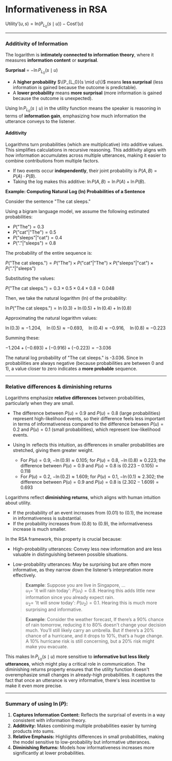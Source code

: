 # Informativeness in RSA

$\text{Utility}'(u, s) = \text{ln} (P_{L_0}(s \mid u)) - \text{Cost}'(u)$

--- 

### Additivity of Information 

The logarithm is **intimately connected to information theory**, where it measures **information content** or **surprisal**. 

**Surprisal** = $-\ln P_{L_0}(s \mid u)$

- A **higher probability** $\(P_{L_0}(s \mid u)\)$ means **less surprisal** (less information is gained because the outcome is predictable).
- A **lower probability** means **more surprisal** (more information is gained because the outcome is unexpected).

Using $\ln P_{L_0}(s \mid u)$ in the utility function means the speaker is reasoning in terms of **information gain**, emphasizing how much information the utterance conveys to the listener.

#### Additivity

Logarithms turn probabilities (which are multiplicative) into additive values. This simplifies calculations in recursive reasoning. This additivity aligns with how information accumulates across multiple utterances, making it easier to combine contributions from multiple factors.

- If two events occur **independently**, their joint probability is $P(A, B) = P(A) \cdot P(B)$.
- Taking the log makes this additive: $\ln P(A, B) = \ln P(A) + \ln P(B)$.

**Example: Computing Natural Log (ln) Probabilities of a Sentence**

Consider the sentence "The cat sleeps."

Using a bigram language model, we assume the following estimated probabilities:

- $P(\text{"The"}) = 0.3$
- $P(\text{"cat"} | \text{"The"}) = 0.5$
- $P(\text{"sleeps"} | \text{"cat"}) = 0.4$
- $P(\text{"."} | \text{"sleeps"}) = 0.8$

The probability of the entire sequence is:

$P(\text{"The cat sleeps."}) = P(\text{"The"}) \times P(\text{"cat"} | \text{"The"}) \times P(\text{"sleeps"} | \text{"cat"}) \times P(\text{"."} | \text{"sleeps"})$

Substituting the values:

$P(\text{"The cat sleeps."}) = 0.3 \times 0.5 \times 0.4 \times 0.8 = 0.048$

Then, we take the natural logarithm (ln) of the probability:

$\ln P(\text{"The cat sleeps."}) = \ln(0.3) + \ln(0.5) + \ln(0.4) + \ln(0.8)$

Approximating the natural logarithm values:

$\ln(0.3) \approx -1.204, \quad \ln(0.5) \approx -0.693, \quad \ln(0.4) \approx -0.916, \quad \ln(0.8) \approx -0.223$

Summing these:

$-1.204 + (-0.693) + (-0.916) + (-0.223) = -3.036$

The natural log probability of "The cat sleeps." is -3.036. Since ln probabilities are always negative (because probabilities are between 0 and 1), a value closer to zero indicates a **more probable** sequence.

---

### Relative differences & diminishing returns

Logarithms emphasize **relative differences** between probabilities, particularly when they are small. 

- The difference between $P(u) = 0.9$ and $P(u) = 0.8$ (large probabilities) represent high-likelihood events, so their difference feels less important in terms of informativeness compared to the difference between $P(u) = 0.2$ and $P(u) = 0.1$ (small probabilities), which represent low-likelihood events.
- Using $\ln$ reflects this intuition, as differences in smaller probabilities are stretched, giving them greater weight.

  - For $P(u) = 0.9$, $-\ln(0.9) \approx 0.105$; for $P(u) = 0.8$, $-\ln(0.8) \approx 0.223$; the difference between $P(u) = 0.9$ and $P(u) = 0.8$ is $(0.223 - 0.105) = 0.118$
  - For $P(u) = 0.2$, $-\ln(0.2) \approx 1.609$; for $P(u) = 0.1$, $-\ln(0.1) \approx 2.302$; the difference between $P(u) = 0.9$ and $P(u) = 0.8$ is $(2.302 - 1.609) = 0.693$

Logarithms reflect **diminishing returns**, which aligns with human intuition about utility. 

- If the probability of an event increases from \(0.01\) to \(0.1\), the increase in informativeness is substantial.
- If the probability increases from \(0.8\) to \(0.9\), the informativeness increase is much smaller.

In the RSA framework, this property is crucial because:

- High-probability utterances: Convey less new information and are less valuable in distinguishing between possible situations.
- Low-probability utterances: May be surprising but are often more informative, as they narrow down the listener’s interpretation more effectively.

  > **Example**: Suppose you are live in Singapore, ... <br>
  > $u_1 =$ 'it will rain today': $P(u_1) = 0.8$. Hearing this adds little new information since you already expect rain. <br>
  > $u_2 =$ 'It will snow today': $P(u_2) = 0.1$. Hearing this is much more surprising and informative. 

  > **Example**: Consider the weather forecast,
  > If there’s a 90% chance of rain tomorrow, reducing it to 80% doesn't change your decision much. You’ll still likely carry an umbrella.
  > But if there’s a 20% chance of a hurricane, and it drops to 10%, that’s a huge change. A 10% hurricane risk is still concerning, but a 20% risk might make you evacuate.

This makes $\ln P_{L_0}(s \mid u)$ more sensitive to **informative but less likely utterances**, which might play a critical role in communication. The diminishing returns property ensures that the utility function doesn't overemphasize small changes in already-high probabilities. It captures the fact that once an utterance is very informative, there's less incentive to make it even more precise.

---

### Summary of using $\ln(P)$:
1. **Captures Information Content:** Reflects the surprisal of events in a way consistent with information theory.
2. **Additivity:** Makes combining multiple probabilities easier by turning products into sums.
3. **Relative Emphasis:** Highlights differences in small probabilities, making the model sensitive to low-probability but informative utterances.
4. **Diminishing Returns:** Models how informativeness increases more significantly at lower probabilities.

